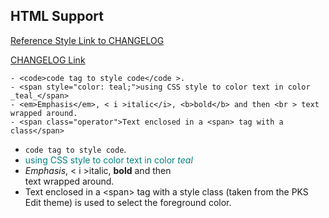 
## HTML Support


[Reference Style Link to CHANGELOG][1]

[CHANGELOG Link](doc/CHANGELOG.md)
```
- <code>code tag to style code</code >.
- <span style="color: teal;">using CSS style to color text in color _teal_</span>
- <em>Emphasis</em>, < i >italic</i>, <b>bold</b> and then <br > text wrapped around.
- <span class="operator">Text enclosed in a <span> tag with a class</span>
```
- <code>code tag to style code</code >.
- <span style="color: teal;">using CSS style to color text in color _teal_</span>
- <em>Emphasis</em>, < i >italic</i>, <b>bold</b> and then <br > text wrapped around.
- <span class="operator">Text enclosed in a &lt;span&gt; tag with a style class (taken from the PKS Edit theme) is used to select the foreground color.</span>


[1]: doc/CHANGELOG.md (xxxx)
[2]: doc/another.md


